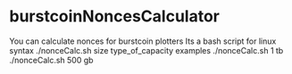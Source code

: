# burstcoinNoncesCalculator

You can calculate nonces for burstcoin plotters
Its a bash script for linux
syntax
./nonceCalc.sh size type_of_capacity
examples
./nonceCalc.sh 1 tb
./nonceCalc.sh 500 gb
